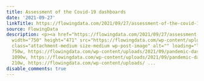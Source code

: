 ```yaml
---
title: Assessment of the Covid-19 dashboards
date: '2021-09-27'
linkTitle: https://flowingdata.com/2021/09/27/assessment-of-the-covid-19-dashboards/
source: FlowingData
description: <p><a href="https://flowingdata.com/2021/09/27/assessment-of-the-covid-19-dashboards/"><img
  width="750" height="471" src="https://flowingdata.com/wp-content/uploads/2021/09/pandemic-dashboards-750x471.jpg"
  class="attachment-medium size-medium wp-post-image" alt="" loading="lazy" srcset="https://flowingdata.com/wp-content/uploads/2021/09/pandemic-dashboards-750x471.jpg
  750w, https://flowingdata.com/wp-content/uploads/2021/09/pandemic-dashboards-1090x685.jpg
  1090w, https://flowingdata.com/wp-content/uploads/2021/09/pandemic-dashboards-210x132.jpg
  210w, https://flowingdata.com/wp-content/uploads/ ...
disable_comments: true
---
```

<p><a href="https://flowingdata.com/2021/09/27/assessment-of-the-covid-19-dashboards/"><img width="750" height="471" src="https://flowingdata.com/wp-content/uploads/2021/09/pandemic-dashboards-750x471.jpg" class="attachment-medium size-medium wp-post-image" alt="" loading="lazy" srcset="https://flowingdata.com/wp-content/uploads/2021/09/pandemic-dashboards-750x471.jpg 750w, https://flowingdata.com/wp-content/uploads/2021/09/pandemic-dashboards-1090x685.jpg 1090w, https://flowingdata.com/wp-content/uploads/2021/09/pandemic-dashboards-210x132.jpg 210w, https://flowingdata.com/wp-content/uploads/ ...